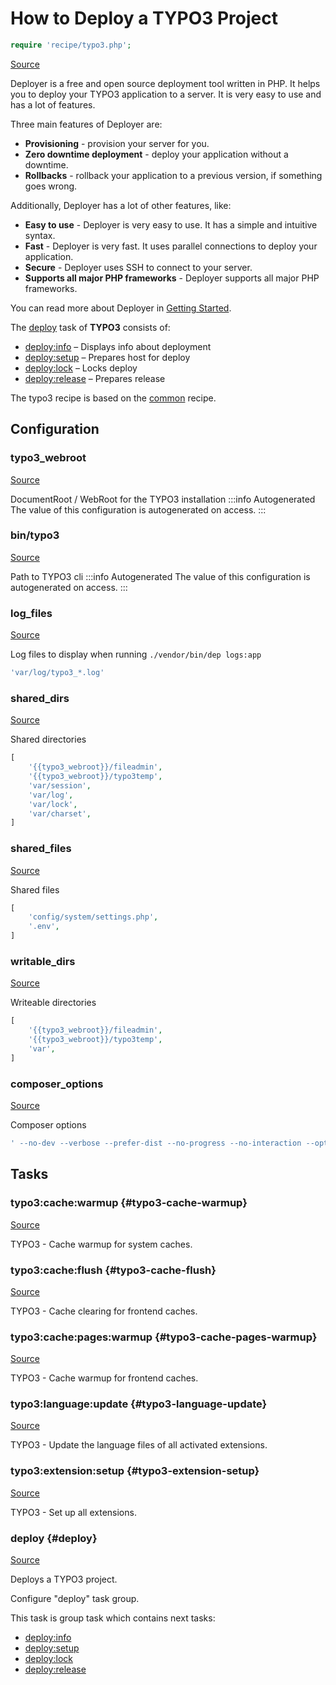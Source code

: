 <!-- DO NOT EDIT THIS FILE! -->
<!-- Instead edit recipe/typo3.php -->
<!-- Then run bin/docgen -->

# How to Deploy a TYPO3 Project

```php
require 'recipe/typo3.php';
```

[Source](/recipe/typo3.php)

Deployer is a free and open source deployment tool written in PHP. 
It helps you to deploy your TYPO3 application to a server. 
It is very easy to use and has a lot of features. 

Three main features of Deployer are:
- **Provisioning** - provision your server for you.
- **Zero downtime deployment** - deploy your application without a downtime.
- **Rollbacks** - rollback your application to a previous version, if something goes wrong.

Additionally, Deployer has a lot of other features, like:
- **Easy to use** - Deployer is very easy to use. It has a simple and intuitive syntax.
- **Fast** - Deployer is very fast. It uses parallel connections to deploy your application.
- **Secure** - Deployer uses SSH to connect to your server.
- **Supports all major PHP frameworks** - Deployer supports all major PHP frameworks.

You can read more about Deployer in [Getting Started](/docs/getting-started.md).

The [deploy](#deploy) task of **TYPO3** consists of:
* [deploy:info](/docs/recipe/deploy/info.md#deploy-info) – Displays info about deployment
* [deploy:setup](/docs/recipe/deploy/setup.md#deploy-setup) – Prepares host for deploy
* [deploy:lock](/docs/recipe/deploy/lock.md#deploy-lock) – Locks deploy
* [deploy:release](/docs/recipe/deploy/release.md#deploy-release) – Prepares release


The typo3 recipe is based on the [common](/docs/reciperecipe/common.md) recipe.

## Configuration
### typo3_webroot
[Source](https://github.com/deployphp/deployer/blob/master/recipe/typo3.php#L14)

DocumentRoot / WebRoot for the TYPO3 installation
:::info Autogenerated
The value of this configuration is autogenerated on access.
:::




### bin/typo3
[Source](https://github.com/deployphp/deployer/blob/master/recipe/typo3.php#L25)

Path to TYPO3 cli
:::info Autogenerated
The value of this configuration is autogenerated on access.
:::




### log_files
[Source](https://github.com/deployphp/deployer/blob/master/recipe/typo3.php#L36)

Log files to display when running `./vendor/bin/dep logs:app`

```php title="Default value"
'var/log/typo3_*.log'
```


### shared_dirs
[Source](https://github.com/deployphp/deployer/blob/master/recipe/typo3.php#L41)

Shared directories

```php title="Default value"
[
    '{{typo3_webroot}}/fileadmin',
    '{{typo3_webroot}}/typo3temp',
    'var/session',
    'var/log',
    'var/lock',
    'var/charset',
]
```


### shared_files
[Source](https://github.com/deployphp/deployer/blob/master/recipe/typo3.php#L53)

Shared files

```php title="Default value"
[
    'config/system/settings.php',
    '.env',
]
```


### writable_dirs
[Source](https://github.com/deployphp/deployer/blob/master/recipe/typo3.php#L61)

Writeable directories

```php title="Default value"
[
    '{{typo3_webroot}}/fileadmin',
    '{{typo3_webroot}}/typo3temp',
    'var',
]
```


### composer_options
[Source](https://github.com/deployphp/deployer/blob/master/recipe/typo3.php#L70)

Composer options

```php title="Default value"
' --no-dev --verbose --prefer-dist --no-progress --no-interaction --optimize-autoloader'
```



## Tasks

### typo3\:cache\:warmup {#typo3-cache-warmup}
[Source](https://github.com/deployphp/deployer/blob/master/recipe/typo3.php#L116)

TYPO3 - Cache warmup for system caches.




### typo3\:cache\:flush {#typo3-cache-flush}
[Source](https://github.com/deployphp/deployer/blob/master/recipe/typo3.php#L122)

TYPO3 - Cache clearing for frontend caches.




### typo3\:cache\:pages\:warmup {#typo3-cache-pages-warmup}
[Source](https://github.com/deployphp/deployer/blob/master/recipe/typo3.php#L128)

TYPO3 - Cache warmup for frontend caches.




### typo3\:language\:update {#typo3-language-update}
[Source](https://github.com/deployphp/deployer/blob/master/recipe/typo3.php#L134)

TYPO3 - Update the language files of all activated extensions.




### typo3\:extension\:setup {#typo3-extension-setup}
[Source](https://github.com/deployphp/deployer/blob/master/recipe/typo3.php#L140)

TYPO3 - Set up all extensions.




### deploy {#deploy}
[Source](https://github.com/deployphp/deployer/blob/master/recipe/typo3.php#L181)

Deploys a TYPO3 project.

Configure "deploy" task group.


This task is group task which contains next tasks:
* [deploy:info](/docs/recipe/deploy/info.md#deploy-info)
* [deploy:setup](/docs/recipe/deploy/setup.md#deploy-setup)
* [deploy:lock](/docs/recipe/deploy/lock.md#deploy-lock)
* [deploy:release](/docs/recipe/deploy/release.md#deploy-release)


